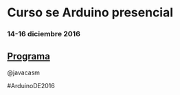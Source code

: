 # Curso se Arduino presencial

### 14-16 diciembre 2016

## [Programa](./Programa.md)


@javacasm

#ArduinoDE2016
